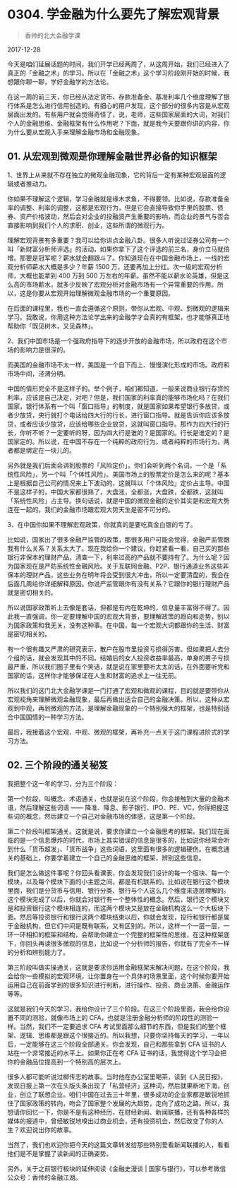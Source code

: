 # 0304. 学金融为什么要先了解宏观背景

> 香帅的北大金融学课

2017-12-28


今天是咱们延展话题的时间，我们开学已经两周了，从这周开始，我们已经进入了真正的「金融之术」的学习。所以在「金融之术」这个学习阶段刚开始的时候，我想跟你聊一聊，学好金融学的方法论。

在这一周的前三天，你已经从法定货币、存款准备金、基准利率几个维度理解了银行体系是怎么进行信用创造的。有细心的用户发现，这个部分的很多内容是从宏观层面出发的。有些用户就会觉得奇怪了，说，老师，这些国家层面的大词，对我们个人的金融思维、金融框架有什么作用呢？下面，就是我今天要跟你讲的内容，你为什么要从宏观入手来理解金融市场和金融现象。

## 01. 从宏观到微观是你理解金融世界必备的知识框架

1、世界上从来就不存在独立的微观金融现象，它的背后一定有某种宏观层面的逻辑或者推动力。

你如果不理解这个逻辑，学习金融就是缘木求鱼，不得要领。比如说，存款准备金率的调整、利率的调整，这都是宏观行为，但是它会直接导致你手里的股票、债券、资产价格波动，然后会对企业的投融资产生重要的影响，而企业的景气与否会直接影响到我们个人的求职、创业，这些所谓的微观行为。

理解宏观背景有多重要？我可以给你讲点金融八卦。很多人听说过证券公司有一个叫「新财富分析师评选」的活动，如果你拿下了这个评选的前三名，身价立马就倍增。那要是冠军呢？薪水就会翻跟斗了。你知道现在在中国金融市场上，一线的宏观分析师薪水大概是多少？年薪 1500 万，还要再加上分红。次一级的宏观分析师，大概也能拿到 400 万到 500 万左右的年薪。虽然不能以薪水论英雄，但是这么高的市场薪水，就多少反映了宏观分析对金融市场有一个异常重要的作用。所以，这是你要从宏观开始理解微观金融市场的一个重要原因。

在后面的课程里，我也一直会遵循这个原则，带你从宏观、中观、到微观的逻辑来学习。我敢说，你用这种方法论学出来的金融学才会真的有框架，也才能够真正地帮助你「既见树木，又见森林」。

2、我们中国市场是一个强政府指导下的逐步开放的金融市场，所以政府在这个市场的影响力是很深的。

而美国的金融市场不太一样，美国是一个自下而上、慢慢演化形成的市场。政府和市场中间，泾渭分明。

中国的情形完全不是这样子的。举个例子，咱们都知道，一般来说商业银行存贷的利率，应该是自己决定，对吧？但是，我们国家的利率真的能够市场化吗？在我们国家，银行体系有一个叫「窗口指导」的制度，就是国家如果希望银行多放贷，或者少放贷，央行就打个电话给四大行的行长，进行窗口指导。就是告诉你应该多放贷，或者应该少放贷，应该给哪些企业放贷，这就叫窗口指导。那作为四大行的行长，你听不听？一定要听的呀，因为四大行是谁的？是国家的。行长是谁定的？是国家定的。所以说，在中国不存在一个纯粹的政府行为，或者纯粹的市场行为，两者都是绑定在一块儿的。

另外就是我们后面会讲到股票的「风险定价」。你们会听到两个名词，一个是「系统性风险」，另一个叫「个体性风险」。美国市场上的股票定价是怎么来的呢？基本上是根据自己公司的情况来上下波动的，这就叫以「个体风险」定价占主导。中国不是这样子的，中国大家都很熟了，大盘涨，全都涨，大盘跌，全都跌，这就叫「系统性风险」占主导。换句话说，就是中国的微观金融的定价其实是和宏观大势连在一起的，我们的金融市场跟宏观大势天生是密不可分的。

3、在中国你如果不理解宏观政策，你就真的是要吃真金白银的亏了。

比如说，国家出了很多金融严监管的政策，那很多用户可能会觉得，金融严监管跟我有什么关系？关系太大了。现在我给你一个建议，你赶紧看一看，自己买的那些银行非保本的理财产品，清查一下，利率过高的产品就不要持有了。为什么呢？因为国家现在是严防系统性金融风险。关于互联网金融、P2P、银行通道业务这些非保本的理财产品，这些业务在明年将会受到很大冲击，所以一定要清盘的，我会在后面几周给你详细解释原因。你说严监管跟你有没有关系？它跟你的银行理财产品就是密切相关的。

所以说国家政策听上去像是套话，但都是有内在乾坤的，信息量丰富得不得了。因此我一直强调，你一定要理解中国的宏观大背景，要理解政策的趋向和走势，别以为国家政策和我无关，没有这种事。在中国，每一个宏观大词都跟你的生活、财富是密切相关的。

有一个很有趣又严肃的研究表示，散户在股市里投资亏损得厉害。但如果把人去分个组的话，就会发现其中的不同。结婚后的女人投资收益率最高，单身的男子亏损最严重，所以我们圈子里有个笑话，就是说在家里要听太太的话，在外面要听党和国家的话，这样你才能够保证在人生和财富的追求上一往无前。

所以我们的这门北大金融学课是一门打通了宏观和微观的课程，目的就是要带你从宏观视角来理解微观金融现象，最后再做出适合自己的金融决策。所以，这种从宏观到中观，再到微观的方法，是理解金融现象的一个特别强大的框架，也是特别适合中国国情的一种学习方法。

最后，我接着这个宏观、中观、微观的框架，再补充一点关于这门课程进阶式的学习方法。

## 02. 三个阶段的通关秘笈

我把整个这一年的学习，分为三个阶段：

第一个阶段，叫概念、术语通关，也就是说在这个阶段，你会接触到大量的金融术语，然后理解这些词语 —— 降准、降息、影子银行、IPO、PE、VC，你得把握这些词的概念，然后建立一个自己对金融市场的体感，这是第一个阶段。

第二个阶段叫框架通关。这就是说，要求你建立一个金融思考的框架。我们现在面临的是一个信息爆炸的时代，市场上其实错误的信息是很多的，比如说你经常会听到什么「货币超发」、「货币战争」这些词语，这里面有很多的逻辑硬伤。在概念通关的基础上，你要学着建立一个自己的金融思维的框架，辨别这些信息。

我们是怎么做这件事呢？你回头看课表，你会发现我们设计的每一个版块、每一个模块，以及每个模块下面的小主题之间，都是有机联系的。比如说在银行这个模块里面，我们是分货币与信用、银行分类、银行与个人这么几个维度来逐层理解的。这个模块完成了以后，你就会对银行有一个整体性的概念。然后，银行这个模块又是和投资银行这个模块相连的，而这两个模块又是放在金融机构这么一个大板块下面。然后等投资银行和银行这两个模块结束以后，你就会发现，投行和银行都是属于金融机构，但它们中间是既有联系，又有区别的。所以，这样一个一层一层，一环一环相扣的框架和结构，会帮助你建立一个完整的框架性的思维，在这种框架底下，你回头再读很多微观的信息，比如说一个分析师的报告，你就有了完全不一样的分析和辨别能力了。

第三阶段叫做实操通关，这就是要求你运用金融框架来解决问题，在这个阶段，我会给你一些模拟的宏观环境，让你置身在一个具体的场景里面，这个时候你要开始运用自己在前面学到的很多知识进行判断，进行操作、投资、商业决策、金融运作等等。

这就是我们今天的学习，我给你设计了三个阶段。在这三个阶段里面，我会给你设置不同的测验，就像市场上的 CFA，也就是注册金融分析师的阶段性的测验一样。当然，我们不一定要追求 CFA 考试里面那么细节的东西，但是我们的整个框架、逻辑、思维都是跟这个很接近的。所以我想，只要你坚持每天的学习，一年以后，一定能够在这三个阶段全部通关。你会发现，自己和那些拿到 CFA 证书的人站在一个非常接近的水平上。如果你正在考 CFA 证书的话，我觉得这个学习会把你的金融品位提高到一个特别高的层次上。

很多人都可能听说过柳传志的故事。当时他在办公室里喝茶，读到《人民日报》，发现日报上第一次在头版头条出现了「私营经济」这种词，然后就果断地下海，创业，创立了联想企业。咱们中国在过去三十年里，很多成功的企业家都是敏锐地抓住了国家政策的转向，吻合了国家整个发展的大趋势，走向了成功之路。所以，我想请你回忆一下，你是不是有这种经历，在财经新闻、新闻联播，还有各种各样的媒体的报道中，曾经敏锐地嗅出过商业机会，还有投资机会，然后改变了你的人生？欢迎说出你的故事。

当然了，我们也欢迎你把今天的这篇文章转发给那些特别爱看新闻联播的人，看看他们是不是掌握了读新闻的正确姿势。

另外，关于之前银行板块的延伸阅读《金融史漫谈 | 国家与银行》，可以参考微信公众号：香帅的金融江湖。

